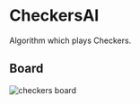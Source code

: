 # CheckersAI

Algorithm which
 plays Checkers.

## Board
![checkers board](https://upload.wikimedia.org/wikipedia/commons/thumb/f/fd/Draughts_Notation.svg/1024px-Draughts_Notation.svg.png)
